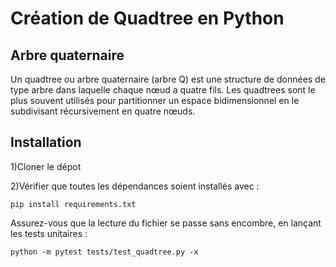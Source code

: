 # Création de Quadtree en Python

## Arbre quaternaire
Un quadtree ou arbre quaternaire (arbre Q) est une structure de données de type arbre dans laquelle chaque nœud a quatre fils. Les quadtrees sont le plus souvent utilisés pour partitionner un espace bidimensionnel en le subdivisant récursivement en quatre nœuds. 

## Installation
1)Cloner le dépot

2)Vérifier que toutes les dépendances soient installés avec :
```shell
pip install requirements.txt
```

Assurez-vous que la lecture du fichier se passe sans encombre, en lançant les tests unitaires :
```shell
python -m pytest tests/test_quadtree.py -x
```


